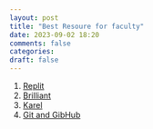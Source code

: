 ```yaml
---
layout: post
title: "Best Resoure for faculty"
date: 2023-09-02 18:20
comments: false
categories:
draft: false
---
```


1. [Replit](https://replit.com/site/teams-for-education)
2. [Brilliant](https://brilliant.org)
3. [Karel](https://stanford.edu/~cpiech/karel/learn.html)
4. [Git and GibHub](https://launchschool.com/books/git)
